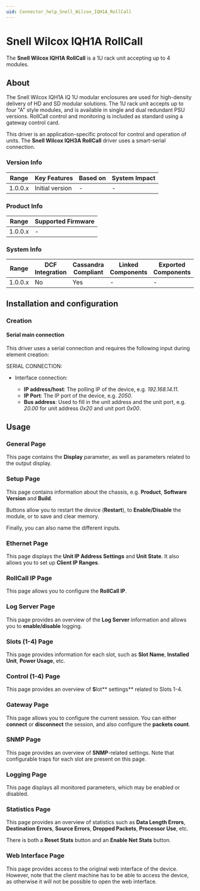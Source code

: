 ```yaml
---
uid: Connector_help_Snell_Wilcox_IQH1A_RollCall
---
```


# Snell Wilcox IQH1A RollCall

The **Snell Wilcox IQH1A RollCall** is a 1U rack unit accepting up to 4 modules.

## About

The Snell Wilcox IQH1A IQ 1U modular enclosures are used for high-density delivery of HD and SD modular solutions. The 1U rack unit accepts up to four "A" style modules, and is available in single and dual redundant PSU versions. RollCall control and monitoring is included as standard using a gateway control card.

This driver is an application-specific protocol for control and operation of units. The **Snell Wilcox IQH3A RollCall** driver uses a smart-serial connection.

### Version Info

| **Range** | **Key Features** | **Based on** | **System Impact** |
|-----------|------------------|--------------|-------------------|
| 1.0.0.x   | Initial version  | \-           | \-                |

### Product Info

| **Range** | **Supported Firmware** |
|-----------|------------------------|
| 1.0.0.x   | \-                     |

### System Info

| **Range** | **DCF Integration** | **Cassandra Compliant** | **Linked Components** | **Exported Components** |
|-----------|---------------------|-------------------------|-----------------------|-------------------------|
| 1.0.0.x   | No                  | Yes                     | \-                    | \-                      |

## Installation and configuration

### Creation

#### Serial main connection

This driver uses a serial connection and requires the following input during element creation:

SERIAL CONNECTION:

- Interface connection:

  - **IP address/host**: The polling IP of the device, e.g. *192.168.14.11*.
  - **IP Port**: The IP port of the device, e.g. *2050*.
  - **Bus address**: Used to fill in the unit address and the unit port, e.g. *20.00* for unit address *0x20* and unit port *0x00*.

## Usage

### General Page

This page contains the **Display** parameter, as well as parameters related to the output display.

### Setup Page

This page contains information about the chassis, e.g. **Product**, **Software Version** and **Build**.

Buttons allow you to restart the device (**Restart**), to **Enable/Disable** the module, or to save and clear memory.

Finally, you can also name the different inputs.

### Ethernet Page

This page displays the **Unit IP Address Settings** and **Unit State**. It also allows you to set up **Client IP Ranges**.

### RollCall IP Page

This page allows you to configure the **RollCall IP**.

### Log Server Page

This page provides an overview of the **Log Server** information and allows you to **enable/disable** logging.

### Slots (1-4) Page

This page provides information for each slot, such as **Slot Name**, **Installed Unit**, **Power Usage**, etc.

### Control (1-4) Page

This page provides an overview of **S**lot** settings** related to Slots 1-4.

### Gateway Page

This page allows you to configure the current session. You can either **connect** or **disconnect** the session, and also configure the **packets count**.

### SNMP Page

This page provides an overview of **SNMP**-related settings. Note that configurable traps for each slot are present on this page.

### Logging Page

This page displays all monitored parameters, which may be enabled or disabled.

### Statistics Page

This page provides an overview of statistics such as **Data Length Errors**, **Destination Errors**, **Source Errors**, **Dropped Packets**, **Processor Use**, etc.

There is both a **Reset Stats** button and an **Enable Net Stats** button.

### Web Interface Page

This page provides access to the original web interface of the device. However, note that the client machine has to be able to access the device, as otherwise it will not be possible to open the web interface.
